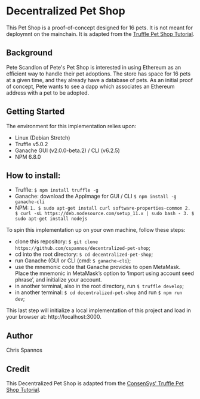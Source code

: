 # Decentralized Pet Shop

This Pet Shop is a proof-of-concept designed for 16 pets. It is not meant for deploymnt on the mainchain. It is adapted from the [Truffle Pet Shop Tutorial](https://truffleframework.com/tutorials/pet-shop).

## Background

Pete Scandlon of Pete's Pet Shop is interested in using Ethereum as an efficient way to handle their pet adoptions. The store has space for 16 pets at a given time, and they already have a database of pets. As an initial proof of concept, Pete wants to see a dapp which associates an Ethereum address with a pet to be adopted.

## Getting Started
The environment for this implementation relies upon:
* Linux (Debian Stretch)
* Truffle v5.0.2
* Ganache GUI (v2.0.0-beta.2) / CLI (v6.2.5)
* NPM 6.8.0

## How to install:
* Truffle: ``$ npm install truffle -g``
* Ganache: download the AppImage for GUI / CLI ``$ npm install -g ganache-cli``
* NPM: ``1. $ sudo apt-get install curl software-properties-common
       2. $ curl -sL https://deb.nodesource.com/setup_11.x | sudo bash -
       3. $ sudo apt-get install nodejs``

To spin this implementation up on your own machine, follow these steps:
- clone this repository: ``$ git clone https://github.com/cspannos/decentralized-pet-shop``;
- cd into the root directory: ``$ cd decentralized-pet-shop``;
-  run Ganache (GUI or CLI (cmd: ``$ ganache-cli``);
- use the mnemonic code that Ganache provides to open MetaMask. Place the mnemonic in MetaMask’s option to ‘Import using account seed phrase’, and initialize your account.
- in another terminal, also in the root directory, run ``$ truffle develop``;
- in another terminal: ``$ cd decentralized-pet-shop`` and run ``$ npm run dev``;

This last step will initialize a local implementation of this project and load in your browser at: http://localhost:3000.

## Author
Chris Spannos  

## Credit
This Decentralized Pet Shop is adapted from the [ConsenSys' Truffle Pet Shop Tutorial](https://truffleframework.com/tutorials/pet-shop).

